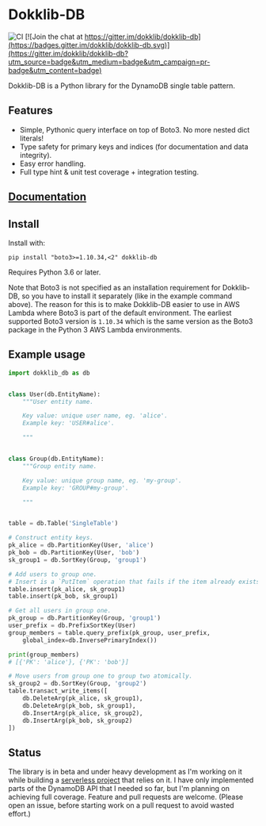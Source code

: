 # Dokklib-DB

![CI](https://github.com/dokklib/dokklib-db/workflows/CI/badge.svg) [![Join the chat at https://gitter.im/dokklib/dokklib-db](https://badges.gitter.im/dokklib/dokklib-db.svg)](https://gitter.im/dokklib/dokklib-db?utm_source=badge&utm_medium=badge&utm_campaign=pr-badge&utm_content=badge)

Dokklib-DB is a Python library for the DynamoDB single table pattern.

## Features

- Simple, Pythonic query interface on top of Boto3. No more nested dict literals!
- Type safety for primary keys and indices (for documentation and data integrity).
- Easy error handling.
- Full type hint & unit test coverage + integration testing.

## [Documentation](https://dokklib.com/libs/db/)

## Install

Install with:

`pip install "boto3>=1.10.34,<2" dokklib-db`

Requires Python 3.6 or later.

Note that Boto3 is not specified as an installation requirement for Dokklib-DB, so you have to install it separately (like in the example command above).
The reason for this is to make Dokklib-DB easier to use in AWS Lambda where Boto3 is part of the default environment.
The earliest supported Boto3 version is `1.10.34` which is the same version as the Boto3 package in the Python 3 AWS Lambda environments.

## Example usage

```python
import dokklib_db as db


class User(db.EntityName):
    """User entity name.

    Key value: unique user name, eg. 'alice'.
    Example key: 'USER#alice'.

    """


class Group(db.EntityName):
    """Group entity name.

    Key value: unique group name, eg. 'my-group'.
    Example key: 'GROUP#my-group'.

    """


table = db.Table('SingleTable')

# Construct entity keys.
pk_alice = db.PartitionKey(User, 'alice')
pk_bob = db.PartitionKey(User, 'bob')
sk_group1 = db.SortKey(Group, 'group1')

# Add users to group one.
# Insert is a `PutItem` operation that fails if the item already exists.
table.insert(pk_alice, sk_group1)
table.insert(pk_bob, sk_group1)

# Get all users in group one.
pk_group = db.PartitionKey(Group, 'group1')
user_prefix = db.PrefixSortKey(User)
group_members = table.query_prefix(pk_group, user_prefix, 
    global_index=db.InversePrimaryIndex())

print(group_members)
# [{'PK': 'alice'}, {'PK': 'bob'}]

# Move users from group one to group two atomically.
sk_group2 = db.SortKey(Group, 'group2')
table.transact_write_items([
    db.DeleteArg(pk_alice, sk_group1),
    db.DeleteArg(pk_bob, sk_group1),
    db.InsertArg(pk_alice, sk_group2),
    db.InsertArg(pk_bob, sk_group2)
])
```

## Status

The library is in beta and under heavy development as I'm working on it while building a [serverless project](https://github.com/dokknet/dokknet-api) that relies on it.
I have only implemented parts of the DynamoDB API that I needed so far, but I'm planning on achieving full coverage.
Feature and pull requests are welcome. (Please open an issue, before starting work on a pull request to avoid wasted effort.)
